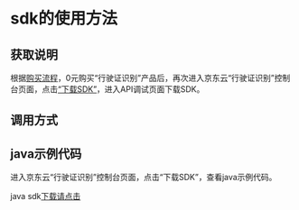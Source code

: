 # **sdk的使用方法**

## 获取说明 
根据[购买流程](../Pricing/Purchase-Process.md)，0元购买“行驶证识别”产品后，再次进入京东云“行驶证识别”控制台页面，点击[“下载SDK”](https://jdai.oss.cn-north-1.jcloudcs.com/aisdk/sdk/java.zip)，进入API调试页面下载SDK。

## 调用方式

## java示例代码
进入京东云“行驶证识别”控制台页面，点击“下载SDK”，查看java示例代码。

java sdk[下载请点击](https://jdai.oss.cn-north-1.jcloudcs.com/aisdk/sdk/java.zip)

